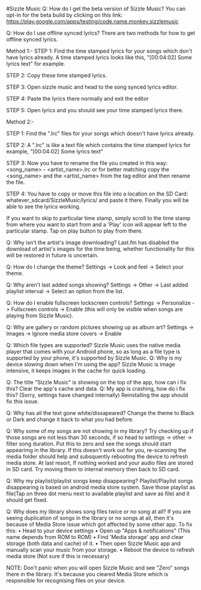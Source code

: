 #Sizzle Music
Q: How do I get the beta version of Sizzle Music? You can opt-in for the beta build by clicking on this link: https://play.google.com/apps/testing/code.name.monkey.sizzlemusic

Q: How do I use offline synced lyrics? There are two methods for how to get offline synced lyrics.

Method 1:- STEP 1: Find the time stamped lyrics for your songs which don't have lyrics already. A time stamped lyrics looks like this, "[00:04:02] Some lyrics text" for example.

STEP 2: Copy these time stamped lyrics.

STEP 3: Open sizzle music and head to the song synced lyrics editor.

STEP 4: Paste the lyrics there normally and exit the editor

STEP 5: Open lyrics and you should see your time stamped lyrics there.

Method 2:-

STEP 1: Find the ".lrc" files for your songs which doesn't have lyrics already.

STEP 2: A ".lrc" is like a text file which contains the time stamped lyrics for example, "[00:04:02] Some lyrics text"

STEP 3: Now you have to rename the file you created in this way: <song_name> - <artist_name>.lrc or for better matching copy the <song_name> and the <artist_name> from the tag editor and then rename the file.

STEP 4: You have to copy or move this file into a location on the SD Card: whatever_sdcard/SizzleMusic/lyrics/ and paste it there. Finally you will be able to see the lyrics working.

If you want to skip to particular time stamp, simply scroll to the time stamp from where you want to start from and a 'Play' icon will appear left to the particular stamp. Tap on play button to play from there.

Q: Why isn't the artist's image downloading? Last.fm has disabled the download of artist's images for the time being, whether functionality for this will be restored in future is uncertain.

Q: How do I change the theme? Settings -> Look and feel -> Select your theme.

Q: Why aren't last added songs showing? Settings -> Other -> Last added playlist interval -> Select an option from the list.

Q: How do I enable fullscreen lockscreen controls? Settings -> Personalize -> Fullscreen controls -> Enable (this will only be visible when songs are playing from Sizzle Music).

Q: Why are gallery or random pictures showing up as album art? Settings -> Images -> Ignore media store covers -> Enable

Q: Which file types are supported? Sizzle Music uses the native media player that comes with your Android phone, so as long as a file type is supported by your phone, it's supported by Sizzle Music.
Q: Why is my device slowing down when I'm using the app? Sizzle Music is image intensive, it keeps images in the cache for quick loading.

Q: The title "Sizzle Music" is showing on the top of the app, how can i fix this? Clear the app's cache and data. Q: My app is crashing, how do i fix this? (Sorry, settings have changed internally) Reinstalling the app should fix this issue.

Q: Why has all the text gone white/dissapeared? Change the theme to Black or Dark and change it back to what you had before.

Q: Why some of my songs are not showing in my library? Try checking up if those songs are not less than 30 seconds, if so head to settings -> other -> filter song duration. Put this to zero and see the songs should start appearimg in the library. If this doesn't work out for you, re-scanning the media folder should help and subsquently rebooting the device to refresh media store. At last resort, If nothing worked and your audio files are stored in SD card. Try moving them to internal memory then back to SD card.

Q: Why my playlist/playlist songs keep disappearing? Playlist/Playlist songs disappearing is based on android media store system. Save those playlist as file(Tap on three dot menu next to available playlist and save as file) and it should get fixed.

Q: Why does my library shows song files twice or no song at all? If you are seeing duplication of songs in the library or no songs at all, then it's because of Media Store issue which got affected by some other app. To fix this: • Head to your device settings • Open up "Apps & notifications" (This name depends from ROM to ROM) • Find 'Media storage' app and clear storage (both data and cache) of it. • Then open Sizzle Music app and manually scan your music from your storage. • Reboot the device to refresh media store (Not sure if this is necessary)

NOTE: Don't panic when you will open Sizzle Music and see "Zero" songs there in the library. It's because you cleared Media Store which is responsible for recognising files on your device.
